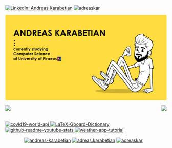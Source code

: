 
[![Linkedin: Andreas Karabetian](https://img.shields.io/badge/-Andreas_Karabetian-blue?style=flat-square&logo=Linkedin&logoColor=white&link=https://www.linkedin.com/in/andreas-karabetian/)](https://www.linkedin.com/in/andreas-karabetian/) <img src="https://komarev.com/ghpvc/?username=adreaskar&color=yellow" alt="adreaskar" />
 

![me](https://github.com/adreaskar/adreaskar/blob/master/resources/1.jpg?raw=true)

<a href="https://github.com/adreaskar">
  <img align="right" height="170em" src="https://github-readme-stats.vercel.app/api?username=adreaskar&&show_icons=true&title_color=ffffff&icon_color=ffdc40&text_color=ffffff&bg_color=151515">

  <img src = "https://github-readme-stats.vercel.app/api/top-langs/?username=adreaskar&theme=buefy&layout=compact&title_color=ffffff&bg_color=151515&text_color=FFFEFE">
</a>

<br>

<br>

<p align="left">
  <a href="https://github.com/adreaskar/covid19-world-api">
    <img width="282" src="https://denvercoder1-github-readme-stats.vercel.app/api/pin/?username=adreaskar1&repo=covid19-world-api&bg_color=0D1117&hide_border=true" alt="covid19-world-api">
 </a>
  <a href="https://github.com/DenverCoder1/LaTeX-Gboard-Dictionary">
    <img width="282" src="https://denvercoder1-github-readme-stats.vercel.app/api/pin/?username=DenverCoder1&repo=LaTeX-Gboard-Dictionary&theme=react&bg_color=0D1117&hide_border=true" alt="LaTeX-Gboard-Dictionary">
 </a>
  <a href="https://github.com/DenverCoder1/github-readme-youtube-stats">
    <img width="282" src="https://denvercoder1-github-readme-stats.vercel.app/api/pin/?username=DenverCoder1&repo=github-readme-youtube-stats&theme=react&bg_color=0D1117&hide_border=true" alt="github-readme-youtube-stats">
 </a>
  <a href="https://github.com/DenverCoder1/weather-app-tutorial">
    <img width="282" src="https://denvercoder1-github-readme-stats.vercel.app/api/pin?username=DenverCoder1&repo=weather-app-tutorial&theme=react&bg_color=0D1117&hide_border=true" alt="weather-app-tutorial">
 </a>
</p>

<p align="center">
  <a href="https://www.linkedin.com/in/andreas-karabetian/" target="blank"><img align="center" src="https://cdn.jsdelivr.net/npm/simple-icons@3.0.1/icons/linkedin.svg" alt="andreas-karabetian" height="30" width="30" /></a>
  <a href="https://www.facebook.com/adreas.karabetian" target="blank"><img align="center" src="https://cdn.jsdelivr.net/npm/simple-icons@3.0.1/icons/facebook.svg" alt="adreas.karabetian" height="30" width="30" /></a>
  <a href="https://twitter.com/adreaskar" target="blank"><img align="center" src="https://cdn.jsdelivr.net/npm/simple-icons@3.0.1/icons/twitter.svg" alt="adreaskar" height="30" width="30" /></a>
  <!-- <a href="https://mega.nz/file/gR4D0aTL#6pGE_j2RlNpFiLDK2r0-Ff1UvtfCBx2OAKHZbsF8rsM" target="blank"><img align="center" src="https://cdn.jsdelivr.net/npm/simple-icons@3.0.1/icons/about-dot-me.svg" alt="adreaskar" height="30" width="30" /></a> -->
</p>
